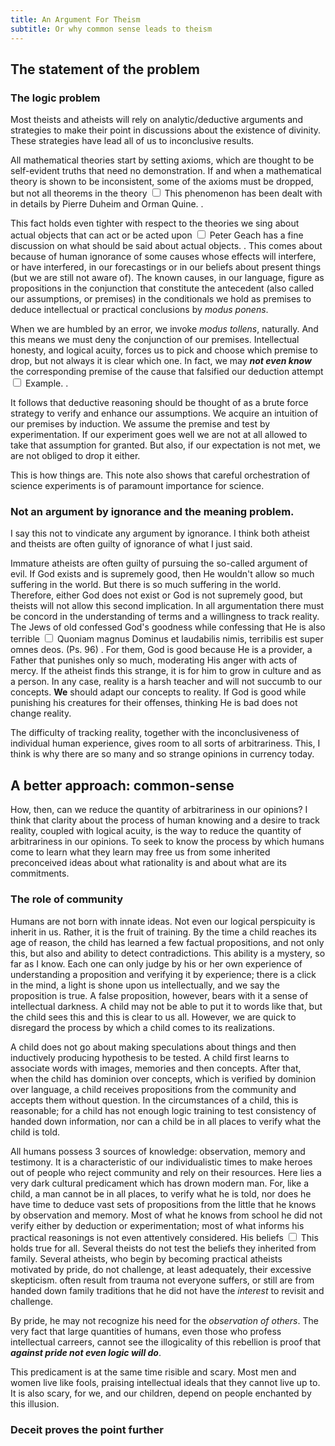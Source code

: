 ```yaml
---
title: An Argument For Theism
subtitle: Or why common sense leads to theism
---
```


<section>

## The statement of the problem

### The logic problem

Most theists and atheists will rely on analytic/deductive arguments and
strategies to make their point in discussions about the existence of divinity.
These strategies have lead all of us to inconclusive results.

All mathematical theories start by setting axioms, which
are thought to be self-evident truths that need no demonstration.
If and when a mathematical theory is shown to be inconsistent,
some of the axioms must be dropped, but not all theorems in the theory
<label for="sn-web-beliefs"
       class="margin-toggle sidenote-number">
</label>
<input type="checkbox"
       id="sn-web-beliefs"
       class="margin-toggle"/>
<span class="sidenote">
This phenomenon has been dealt with in details by Pierre Duheim and
Orman Quine.
</span>.

This fact holds even tighter with respect to the theories we
sing about actual objects that can act or be acted upon
<label for="sn-actual-objects"
       class="margin-toggle sidenote-number">
</label>
<input type="checkbox"
       id="sn-actual-objects"
       class="margin-toggle"/>
<span class="sidenote">
Peter Geach has a fine discussion on what should be said about actual objects.
</span>.
This comes about because of human ignorance of some causes whose effects will
interfere, or have interfered, in our forecastings or in our beliefs about
present things (but we are still not aware of). The known causes, in our
language, figure as propositions in the conjunction that constitute the
antecedent (also called our assumptions, or premises) in the conditionals we
hold as premises to deduce intellectual or practical conclusions by *modus ponens*.

When we are humbled by an error, we invoke *modus tollens*, naturally. And this
means we must deny the conjunction of our premises. Intellectual honesty, and
logical acuity, forces us to pick and choose which premise to drop, but not
always it is clear which one. In fact, we may ***not even know*** the corresponding
premise of  the cause that falsified our deduction attempt
<label for="sn-falsified-deduction"
       class="margin-toggle sidenote-number">
</label>
<input type="checkbox"
       id="sn-falsified-deduction"
       class="margin-toggle"/>
<span class="sidenote">
Example.
</span>.

It follows that deductive reasoning should be thought of as a brute force
strategy to verify and enhance our assumptions. We acquire an intuition of our
premises by induction. We assume the premise and test by experimentation. If our
experiment goes well we are not at all allowed to take that assumption for
granted.  But also, if our expectation is not met, we are not obliged to drop it
either.

This is how things are. This note also shows that careful orchestration
of science experiments is of paramount importance for science.

### Not an argument by ignorance and the meaning problem.

I say this not to vindicate any argument by ignorance. I think both
atheist and theists are often guilty of ignorance of what I just said.

Immature atheists are often guilty of pursuing the so-called argument of evil.
If God exists and is supremely good, then He wouldn't allow so much suffering in
the world.  But there is so much suffering in the world. Therefore, either God
does not exist or God is not supremely good, but theists will not allow this
second implication. In all argumentation there must be concord in the
understanding of terms and a willingness to track reality. The Jews of old
confessed God's goodness while confessing that He is also terrible
<label for="sn-psalm-terrible"
       class="margin-toggle sidenote-number">
</label>
<input type="checkbox"
       id="sn-psalm-terrible"
       class="margin-toggle"/>
<span class="sidenote">
Quoniam magnus Dominus et laudabilis nimis, terribilis est super omnes deos. (Ps. 96)
</span>.
For them, God is good because He is a provider, a Father that punishes
only so much, moderating His anger with acts of mercy. If the atheist finds
this strange, it is for him to grow in culture and as a person. In any case,
reality is a harsh teacher and will not succumb to our concepts. **We** should
adapt our concepts to reality. If God is good while punishing his creatures
for their offenses, thinking He is bad does not change reality.

The difficulty of tracking reality, together with the inconclusiveness of
individual human experience, gives room to all sorts of arbitrariness.
This, I think is why there are so many and so strange opinions in currency today.

</section>

<section>

## A better approach: common-sense

How, then, can we reduce the quantity of arbitrariness in our opinions?  I think
that clarity about the process of human knowing and a desire to track reality,
coupled with logical acuity, is the way to reduce the quantity of arbitrariness
in our opinions. To seek to know the process by which humans come to learn what
they learn may free us from some inherited preconceived ideas about what
rationality is and about what are its commitments.

### The role of community

Humans are not born with innate ideas. Not even our logical perspicuity is
inherit in us. Rather, it is the fruit of training. By the time a child reaches
its age of reason, the child has learned a few factual propositions, and not
only this, but also and ability to detect contradictions. This ability is a
mystery, so far as I know. Each one can only judge by his or her own experience
of understanding a proposition and verifying it by experience; there is a click
in the mind, a light is shone upon us intellectually, and we say the proposition
is true. A false proposition, however, bears with it a sense of intellectual
darkness. A child may not be able to put it to words like that, but the child
sees this and this is clear to us all.  However, we are quick to disregard the
process by which a child comes to its realizations.

A child does not go about making speculations about things and then inductively
producing hypothesis to be tested. A child first learns to associate words with
images, memories and then concepts. After that, when the child has dominion over
concepts, which is verified by dominion over language, a child receives
propositions from the community and accepts them without question. In the
circumstances of a child, this is reasonable; for a child has not enough logic
training to test consistency of handed down information, nor can a child be in
all places to verify what the child is told.

All humans possess 3 sources of knowledge: observation, memory and testimony.
It is a characteristic of our individualistic times to make heroes out of people
who reject community and rely on their resources. Here lies a very dark cultural
predicament which has drown modern man. For, like a child, a man cannot be in
all places, to verify what he is told, nor does he have time to deduce vast sets
of propositions from the little that he knows by observation and memory. Most of what
he knows from school he did not verify either by deduction or experimentation;
most of what informs his practical reasonings is not even attentively
considered. His beliefs 
<label for="sn-beliefs-unchallenged"
       class="margin-toggle sidenote-number">
</label>
<input type="checkbox"
       id="sn-beliefs-unchallenged"
       class="margin-toggle"/>
<span class="sidenote">
This holds true for all. Several theists do not test the beliefs they inherited
from family. Several atheists, who begin by becoming practical atheists motivated
by pride, do not challenge, at least adequately, their excessive skepticism.
</span>
often result from trauma not everyone suffers, or still
are from handed down family traditions that he did not have the *interest* to revisit and challenge. 

By pride, he may not recognize his need for the *observation of others*.  The
very fact that large quantities of humans, even those who profess intellectual
carreers, cannot see the illogicality of this rebellion is proof that ***against
pride not even logic will do***.

This predicament is at the same time risible and scary. Most men and women live
like fools, praising intellectual ideals that they cannot live up to.  It is
also scary, for we, and our children, depend on people enchanted by this
illusion.

### Deceit proves the point further



</section>